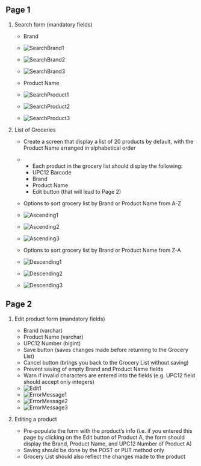 
## Page 1

1. Search form (mandatory fields)
    * Brand
    * ![SearchBrand1](https://user-images.githubusercontent.com/61400480/135600474-19220d3c-69c1-417b-b7f0-fec1a2268c7c.JPG)
    * ![SearchBrand2](https://user-images.githubusercontent.com/61400480/135600838-31c1c048-f255-4f15-8fde-9f21084e4e31.JPG)
    * ![SearchBrand3](https://user-images.githubusercontent.com/61400480/135600853-8ac295bb-2ae5-47ca-93a8-00468cd9cdc4.JPG)


    * Product Name
    * ![SearchProduct1](https://user-images.githubusercontent.com/61400480/135600898-70e75798-3321-4bdd-b3d2-65bcbb9b6e8c.JPG)
    * ![SearchProduct2](https://user-images.githubusercontent.com/61400480/135600913-a8c914d3-4cbf-4c5f-8736-d0cf27071516.JPG)
    * ![SearchProduct3](https://user-images.githubusercontent.com/61400480/135600939-74142141-e4e9-4a8a-bf8d-9b3375d02e6a.JPG)

2. List of Groceries
    * Create a screen that display a list of 20 products by default, with the Product Name arranged in alphabetical order
    *  * Each product in the grocery list should display the following:
        * UPC12 Barcode
        * Brand
        * Product Name
        * Edit button (that will lead to Page 2)
    * Options to sort grocery list by Brand or Product Name from A-Z 
    * ![Ascending1](https://user-images.githubusercontent.com/61400480/135601215-435e76ae-6658-4db4-a8b0-b644887b4202.JPG)
    * ![Ascending2](https://user-images.githubusercontent.com/61400480/135601142-ce887d50-cf79-46ee-8fa4-75adca6b2f54.JPG)
    * ![Ascending3](https://user-images.githubusercontent.com/61400480/135601236-04efaaf7-47bf-4cb9-b807-5704bf236b60.JPG)
    
    * Options to sort grocery list by Brand or Product Name from Z-A
    * ![Descending1](https://user-images.githubusercontent.com/61400480/135601332-b109e63c-a7ee-4649-b8d6-808d6b00093f.JPG)
    * ![Descending2](https://user-images.githubusercontent.com/61400480/135601349-324cb7b9-801e-40d1-9717-da589a7f7a32.JPG)
    * ![Descending3](https://user-images.githubusercontent.com/61400480/135601362-a9c070a2-0570-47cb-8a38-3dbb5288e028.JPG)

## Page 2

1. Edit product form (mandatory fields)
    * Brand (varchar)
    * Product Name (varchar)
    * UPC12 Number (bigint)
    * Save button (saves changes made before returning to the Grocery List)
    * Cancel button (brings you back to the Grocery List without saving)
    * Prevent saving of empty Brand and Product Name fields
    * Warn if invalid characters are entered into the fields (e.g. UPC12 field should accept only integers)
    * ![Edit1](https://user-images.githubusercontent.com/61400480/135601473-ca20d75e-adca-4159-ba2c-45bcd5aef5b0.JPG)
    * ![ErrorMessage1](https://user-images.githubusercontent.com/61400480/135601505-984bf3eb-0fe3-4688-aabf-e753ebdf1f26.JPG)
    * ![ErrorMessage2](https://user-images.githubusercontent.com/61400480/135601523-50f2a4e3-c8d0-45a8-806d-35359cf4f331.JPG)
    * ![ErrorMessage3](https://user-images.githubusercontent.com/61400480/135601544-11e0a609-d137-4ad1-a138-9cab04c0bcff.JPG)

2. Editing a product
    * Pre-populate the form with the product’s info (i.e. if you entered this page by clicking on the Edit button of Product A, the form should display the Brand, Product Name, and UPC12 Number of Product A)
    * Saving should be done by the POST or PUT method only
    * Grocery List should also reflect the changes made to the product
